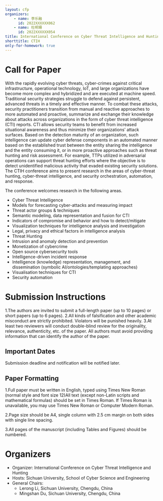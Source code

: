 ```yaml
---
layout: cfp
organizers:
    - name: 李乐融
      id: 2022XXXXXX062
    - name: 杜明珊
      id: 2022XXXXXX054
title: International Conference on Cyber Threat Intelligence and Hunting
shorttitle: CTIH
only-for-homework: true
---
```


# Call for Paper

With the rapidly evolving cyber threats, cyber-crimes against critical infrastructure, operational technology, IoT, and large organizations have become more complex and hybridized and are executed at machine speed. Traditional security strategies struggle to defend against persistent, advanced threats in a timely and effective manner.  To combat these attacks, security practitioners transition from manual and reactive approaches to more automated and proactive, summarize and exchange their knowledge about attacks across organizations in the form of cyber threat intelligence (CTI) reports. CTI allows security teams to benefit from increased situational awareness and thus minimize their organizations’ attack surfaces. Based on the detection maturity of an organization, such intelligence can update cyber defense components in an automated manner based on the established trust between the entity sharing the intelligence and the entity consuming it, or in more proactive approaches such as threat hunting and risk assessment. For example, TTPs utilized in adversarial operations can support threat hunting efforts where the objective is to detect unidentified malicious activity that evaded existing security solutions. The CTIH conference aims to present research in the areas of cyber-threat hunting, cyber-threat intelligence, and security orchestration, automation, and response.

The conference welcomes research in the following areas. 

* Cyber Threat Intelligence 
* Models for forecasting cyber-attacks and measuring impact 
* Threat actor groups & techniques 
* Semantic modeling, data representation and fusion for CTI 
* Indicators of compromise and behavior and how to detect/mitigate 
* Visualization techniques for intelligence analysis and investigation 
* Legal, privacy and ethical factors in intelligence analysis 
* Threat Hunting 
* Intrusion and anomaly detection and prevention 
* Monetization of cybercrime 
* Open source cybersecurity tools 
* Intelligence-driven incident response 
* Intelligence (knowledge) representation, management, and dissemination (symbolic AI/ontologies/templating approaches) 
* Visualisation techniques for CTI
* Security automation



# Submission Instructions

1.The authors are invited to submit a full-length paper (up to 10 pages) or short papers (up to 6 pages). 
2.All kinds of falsification and other academic misconduct are strictly prohibited. Violators will be punished heavily.
3.At least two reviewers will conduct double-blind review for the originality, relevance, authenticity, etc. of the paper. All authors must avoid providing information that can identify the author of the paper.

## Important Dates

Submission deadline and notification will be notified later.

## Paper Formatting

1.Full paper must be written in English, typed using Times New Roman (normal style and font size 12)All text (except non-Latin scripts and mathematical formulas) should be set in Times Roman. If Times Roman is unavailable, you may use Times New Roman or Computer Modern Roman. 

2.Page size should be A4, single column with 2.5 cm margin on both sides with single line spacing. 

3.All pages of the manuscript (including Tables and Figures) should be numbered.



# Organizers

- Organizer: International Conference on Cyber Threat Intelligence and Hunting
- Hosts: Sichuan University, School of Cyber Science and Engineering
- General Chairs:
  - Lerong Li, Sichuan University, Chengdu, China 
  - Mingshan Du, Sichuan University, Chengdu, China

